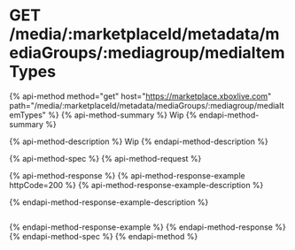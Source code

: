 # GET /media/:marketplaceId/metadata/mediaGroups/:mediagroup/mediaItemTypes

{% api-method method="get" host="https://marketplace.xboxlive.com" path="/media/:marketplaceId/metadata/mediaGroups/:mediagroup/mediaItemTypes" %}
{% api-method-summary %}
Wip
{% endapi-method-summary %}

{% api-method-description %}
Wip
{% endapi-method-description %}

{% api-method-spec %}
{% api-method-request %}

{% api-method-response %}
{% api-method-response-example httpCode=200 %}
{% api-method-response-example-description %}

{% endapi-method-response-example-description %}

```text

```
{% endapi-method-response-example %}
{% endapi-method-response %}
{% endapi-method-spec %}
{% endapi-method %}

